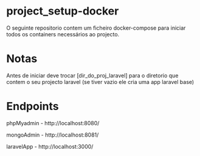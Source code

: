 # project_setup-docker

O seguinte repositorio contem um ficheiro docker-compose para iniciar todos os containers necessários ao projecto.

# Notas
Antes de iniciar deve trocar [dir_do_proj_laravel] para o diretorio que contem o seu projecto laravel (se tiver vazio ele cria uma app laravel base)

# Endpoints

phpMyadmin - http://localhost:8080/

mongoAdmin - http://localhost:8081/

laravelApp - http://localhost:3000/
